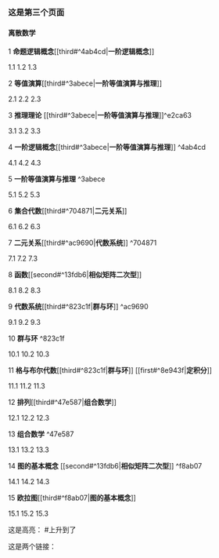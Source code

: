 ### 这是第三个页面

#### 离散数学

1 **命题逻辑概念**[[third#^4ab4cd|**一阶逻辑概念**]]

1.1
1.2
1.3

2 **等值演算**[[third#^3abece|**一阶等值演算与推理**]]

2.1
2.2
2.3

3 **推理理论** [[third#^3abece|**一阶等值演算与推理**]]^e2ca63

3.1
3.2
3.3

4 **一阶逻辑概念**[[third#^3abece|**一阶等值演算与推理**]] ^4ab4cd

4.1
4.2
4.3

5 **一阶等值演算与推理** ^3abece

5.1
5.2
5.3

6 **集合代数**[[third#^704871|**二元关系**]]

6.1
6.2
6.3

7 **二元关系**[[third#^ac9690|**代数系统**]] ^704871

7.1 
7.2
7.3

8 **函数**[[second#^13fdb6|**相似矩阵二次型**]]

8.1
8.2
8.3

9 **代数系统**[[third#^823c1f|**群与环**]] ^ac9690

9.1
9.2
9.3

10 **群与环** ^823c1f

10.1
10.2
10.3

11 **格与布尔代数**[[third#^823c1f|**群与环**]]  [[first#^8e943f|**定积分**]]  

11.1
11.2
11.3

12 **排列**[[third#^47e587|**组合数学**]]

12.1
12.2
12.3

13 **组合数学**  ^47e587

13.1
13.2
13.3

14 **图的基本概念**  [[second#^13fdb6|**相似矩阵二次型**]] ^f8ab07

14.1
14.2
14.3

15 **欧拉图**[[third#^f8ab07|**图的基本概念**]]

15.1
15.2
15.3


这是高亮： #上升到了

这是两个链接： 